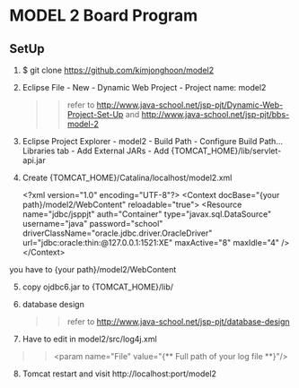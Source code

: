 # MODEL 2 Board Program

## SetUp

1. $ git clone https://github.com/kimjonghoon/model2

2. Eclipse
   File - New - Dynamic Web Project - Project name: model2
   
   >> refer to http://www.java-school.net/jsp-pjt/Dynamic-Web-Project-Set-Up and http://www.java-school.net/jsp-pjt/bbs-model-2
   
3. Eclipse
   Project Explorer - model2 - Build Path - Configure Build Path...
   Libraries tab - Add External JARs - Add {TOMCAT_HOME}/lib/servlet-api.jar

4. Create {TOMCAT_HOME}/Catalina/localhost/model2.xml
  
	&lt;?xml version="1.0" encoding="UTF-8"?&gt;
	&lt;Context
	    docBase="{your path}/model2/WebContent"
	    reloadable="true"&gt;
		&lt;Resource
			name="jdbc/jsppjt"
			auth="Container"
			type="javax.sql.DataSource"
			username="java"
			password="school"
			driverClassName="oracle.jdbc.driver.OracleDriver"
			url="jdbc:oracle:thin:@127.0.0.1:1521:XE" 
			maxActive="8"
			maxIdle="4" /&gt;
	&lt;/Context&gt;                                                                             

you have to {your path}/model2/WebContent

5. copy ojdbc6.jar to {TOMCAT_HOME}/lib/

6. database design
	>> refer to http://www.java-school.net/jsp-pjt/database-design

7. Have to edit in model2/src/log4j.xml 
>> &lt;param name="File" value="{** Full path of your log file **}"/&gt;

8. Tomcat restart and visit http://localhost:port/model2